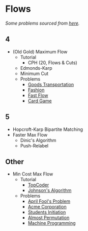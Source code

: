 # Flows

*Some problems sourced from [here](http://codeforces.com/blog/entry/54526?#comment-385354).*
  
## 4
  * (Old Gold) Maximum Flow
    * Tutorial
      * CPH (20, Flows & Cuts)
    * Edmonds-Karp
    * Minimum Cut
    * Problems
      * [Goods Transportation](http://codeforces.com/problemset/problem/724/E) [](52)
      * [Fashion](https://csacademy.com/contest/rmi-2017-day-1/task/fashion/statement/) [](95)
      * [Fast Flow](http://www.spoj.com/problems/FASTFLOW/) [](107)
      * [Card Game](http://codeforces.com/problemset/problem/808/F) [](135)

## 5
  * Hopcroft-Karp Bipartite Matching
  * Faster Max Flow
    * Dinic's Algorithm
    * Push-Relabel
      
## Other
  * Min Cost Max Flow
    * Tutorial
      * [TopCoder](https://www.topcoder.com/community/data-science/data-science-tutorials/minimum-cost-flow-part-two-algorithms/)
      * [Johnson's Algorithm](https://en.wikipedia.org/wiki/Johnson%27s_algorithm)
    * Problems
      * [April Fool's Problem](http://codeforces.com/contest/802/problem/N)
      * [Acme Corporation](https://uva.onlinejudge.org/index.php?option=onlinejudge&page=show_problem&problem=2660)
      * [Students Initiation](http://codeforces.com/contest/847/problem/J)
      * [Almost Permutation](http://codeforces.com/contest/863/problem/F)
      * [Machine Programming](http://codeforces.com/contest/164/problem/C)
